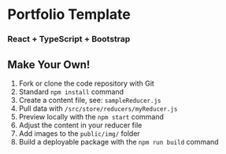 # Portfolio Template

### React + TypeScript + Bootstrap

## Make Your Own!

1. Fork or clone the code repository with Git
1. Standard `npm install` command
1. Create a content file, see: `sampleReducer.js`
1. Pull data with `/src/store/reducers/myReducer.js`
1. Preview locally with the `npm start` command
1. Adjust the content in your reducer file
1. Add images to the `public/img/` folder
1. Build a deployable package with the `npm run build` command

